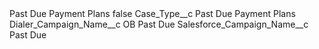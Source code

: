 <?xml version="1.0" encoding="UTF-8"?>
<CustomMetadata xmlns="http://soap.sforce.com/2006/04/metadata" xmlns:xsi="http://www.w3.org/2001/XMLSchema-instance" xmlns:xsd="http://www.w3.org/2001/XMLSchema">
    <label>Past Due Payment Plans</label>
    <protected>false</protected>
    <values>
        <field>Case_Type__c</field>
        <value xsi:type="xsd:string">Past Due Payment Plans</value>
    </values>
    <values>
        <field>Dialer_Campaign_Name__c</field>
        <value xsi:type="xsd:string">OB Past Due</value>
    </values>
    <values>
        <field>Salesforce_Campaign_Name__c</field>
        <value xsi:type="xsd:string">Past Due</value>
    </values>
</CustomMetadata>
